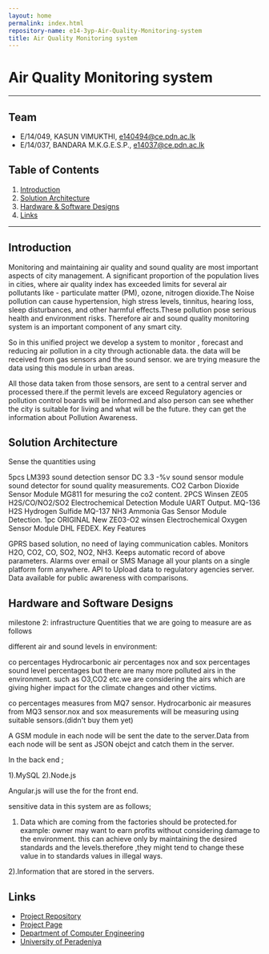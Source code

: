 ```yaml
---
layout: home
permalink: index.html
repository-name: e14-3yp-Air-Quality-Monitoring-system
title: Air Quality Monitoring system
---
```


# Air Quality Monitoring system

---

## Team
-  E/14/049, KASUN VIMUKTHI, [e140494@ce.pdn.ac.lk](mailto:e14049@ce.pdn.ac.lk)
-  E/14/037, BANDARA M.K.G.E.S.P., [e14037@ce.pdn.ac.lk](mailto:e14037@ce.pdn.ac.lk)

## Table of Contents
1. [Introduction](#introduction)
2. [Solution Architecture](#solution-architecture )
3. [Hardware & Software Designs](#hardware-and-software-designs)
4. [Links](#links)

---

## Introduction
Monitoring and maintaining air quality and sound quality are most important aspects of city management. A significant proportion of the population lives in cities, where air quality index has exceeded limits for several air pollutants like - particulate matter (PM), ozone, nitrogen dioxide.The Noise pollution can cause hypertension, high stress levels, tinnitus, hearing loss, sleep disturbances, and other harmful effects.These pollution pose serious health and environment risks. Therefore air and sound quality monitoring system is an important component of any smart city.

So in this unified project we develop a system to monitor , forecast and reducing air pollution in a city through actionable data. the data will be received from gas sensors and the sound sensor. we are trying measure the data using this module in urban areas.

All those data taken from those sensors, are sent to a central server and processed there.if the permit levels are exceed Regulatory agencies or pollution control boards will be informed.and also person can see whether the city is suitable for living and what will be the future. they can get the information about Pollution Awareness.


## Solution Architecture
Sense the quantities using

5pcs LM393 sound detection sensor DC 3.3 -%v sound sensor module sound detector for sound quality measurements.
CO2 Carbon Dioxide Sensor Module MG811 for mesuring the co2 content.
2PCS Winsen ZE05 H2S/CO/NO2/SO2 Electrochemical Detection Module UART Output.
MQ-136 H2S Hydrogen Sulfide MQ-137 NH3 Ammonia Gas Sensor Module Detection.
1pc ORIGINAL New ZE03-O2 winsen Electrochemical Oxygen Sensor Module DHL FEDEX.
Key Features

GPRS based solution, no need of laying communication cables.
Monitors H2O, CO2, CO, SO2, NO2, NH3.
Keeps automatic record of above parameters.
Alarms over email or SMS
Manage all your plants on a single platform form anywhere.
API to Upload data to regulatory agencies server.
Data available for public awareness with comparisons.

## Hardware and Software Designs

milestone 2: infrastructure
 Quentities that we are going to measure are as follows

different air and sound levels in environment:

co percentages
Hydrocarbonic air percentages
nox and sox percentages
sound level percentages
 but there are many more polluted airs in the environment. such as O3,CO2 etc.we are considering the airs which are giving  higher impact for the climate changes and other victims.

 co percentages measures from MQ7 sensor. Hydrocarbonic air measures from MQ3 sensor.nox and sox measurements will be measuring using suitable sensors.(didn't buy them yet)

 A GSM module in each node will be sent the date to the server.Data from each node will be sent as JSON obejct and catch them in  the server.

 In the back end ;

1).MySQL
2).Node.js

 Angular.js will use the for the front end.



 sensitive data in this system are as follows;

1) Data which are coming from the factories should be protected.for example: owner may want to earn profits without considering damage to the environment. this can achieve only by maintaining the desired standards and the levels.therefore ,they might tend to change these value in to standards values in illegal ways.

 2).Information that are stored in the servers.


## Links

- <a href = "https://github.com/cepdnaclk/e14-3yp-Air-Quality-Monitoring-system" target = "_blank"> Project Repository </a>
- <a href = "https://cepdnaclk.github.io/e14-3yp-Air-Quality-Monitoring-system/" target = "_blank">Project Page</a>
- <a href = "http://www.ce.pdn.ac.lk/" target = "_blank">Department of Computer Engineering</a>
- <a href = "https://ce.pdn.ac.lk/" target = "_blank">University of Peradeniya</a>



[//]: # (Please refer this to learn more about Markdown syntax)
[//]: # (https://github.com/adam-p/markdown-here/wiki/Markdown-Cheatsheet)
